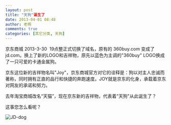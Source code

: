 ```yaml
---
layout: post
title: "天狗"诞生了
date: 2013-04-01 08:48
author: 老杨
comments: true
categories: [其它分类, 天狗]
---
```

京东商城 2013-3-30  19点整正式切换了域名，原有的 360buy.com 变成了 jd.com。换上了新的LOGO和吉祥物，原先以蓝色为主调的"360buy" LOGO换成了一只可爱的卡通金属狗。

京东这位新的吉祥物名叫"Joy"，京东商城官方对它的诠释是：狗以对主人忠诚而著称，同时拥有正直的品行和快捷的奔跑速度。JOY就是京东的化身，承载着京东对网友的承诺和努力。

去年淘宝商城改名“天猫”，现在京东新的吉祥物，代表着"天狗"从此诞生了？

<!--more-->

这事您怎么看呢？

<img src="//cyhour.com/wp-content/uploads/2013/04/JD-dog.png" alt="JD-dog" />
